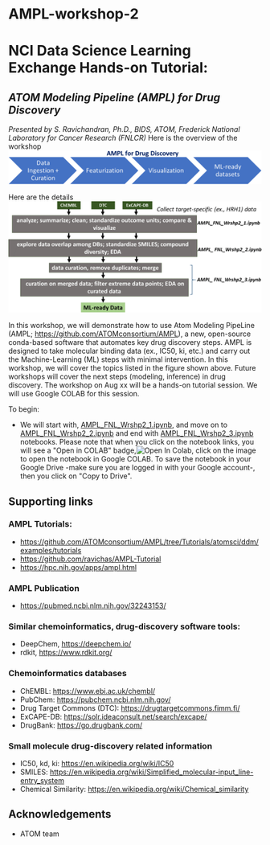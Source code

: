 # AMPL-workshop-2

# NCI Data Science Learning Exchange Hands-on Tutorial: 
## *ATOM Modeling Pipeline (AMPL) for Drug Discovery*
*Presented by S. Ravichandran, Ph.D., BIDS, ATOM, Frederick National Laboratory for Cancer Research (FNLCR)*
Here is the overview of the workshop
![ML-ready dataset creation using AMPL](Img/ml-ready.png) 

Here are the details
![ML-ready dataset creation using AMPL](Img/WRKSHP2-Overview.png) 
 

In this workshop, we will demonstrate how to use Atom Modeling PipeLine (AMPL; https://github.com/ATOMconsortium/AMPL), a new, open-source conda-based software that automates key drug discovery steps. AMPL is designed to take molecular binding data (ex., IC50, ki, etc.) and carry out the Machine-Learning (ML) steps with minimal intervention. In this workshop, we will cover the topics listed in the figure shown above. Future workshops will cover the next steps (modeling, inference) in drug discovery.
The workshop on Aug xx will be a hands-on tutorial session. We will use Google COLAB for this session. 

To begin: 
  
* We will start with, [AMPL_FNL_Wrshp2_1.ipynb](https://nbviewer.jupyter.org/github/ravichas/AMPL-workshop-2/blob/main/AMPL_FNL_Wrshp2_1.ipynb), and move on to [AMPL_FNL_Wrshp2_2.ipynb](https://nbviewer.jupyter.org/github/ravichas/AMPL-workshop-2/blob/main/AMPL_FNL_Wrshp2_2.ipynb) and end with [AMPL_FNL_Wrshp2_3.ipynb](https://nbviewer.jupyter.org/github/ravichas/AMPL-workshop-2/blob/main/AMPL_FNL_Wrshp2_3.ipynb) notebooks. Please note that when you click on the notebook links, you will see a "Open in COLAB" badge,![Open In Colab](https://colab.research.google.com/assets/colab-badge.svg), click on the image to open the notebook in Google COLAB. To save the notebook in your Google Drive -make sure you are logged in with your Google account-, then you click on "Copy to Drive".  

## Supporting links

### AMPL Tutorials:
* https://github.com/ATOMconsortium/AMPL/tree/Tutorials/atomsci/ddm/examples/tutorials 
* https://github.com/ravichas/AMPL-Tutorial
* https://hpc.nih.gov/apps/ampl.html

### AMPL Publication 
* https://pubmed.ncbi.nlm.nih.gov/32243153/

### Similar chemoinformatics, drug-discovery software tools:
* DeepChem, https://deepchem.io/
* rdkit, https://www.rdkit.org/

### Chemoinformatics databases
* ChEMBL: https://www.ebi.ac.uk/chembl/
* PubChem: https://pubchem.ncbi.nlm.nih.gov/
* Drug Target Commons (DTC): https://drugtargetcommons.fimm.fi/
* ExCAPE-DB: https://solr.ideaconsult.net/search/excape/
* DrugBank: https://go.drugbank.com/

### Small molecule drug-discovery related information
* IC50, kd, ki: https://en.wikipedia.org/wiki/IC50
* SMILES: https://en.wikipedia.org/wiki/Simplified_molecular-input_line-entry_system
* Chemical Similarity: https://en.wikipedia.org/wiki/Chemical_similarity

## Acknowledgements
* ATOM team

